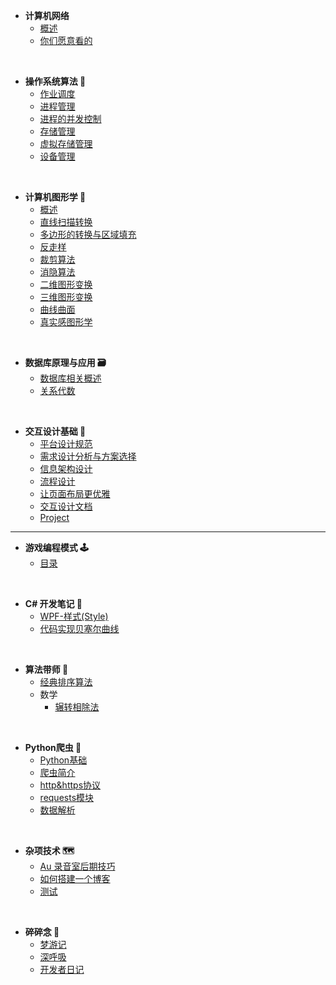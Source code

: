 - **计算机网络**
  - [概述](/zh-cn/network/1.概述.md)
  - [你们愿意看的](/zh-cn/network/你们更愿意看的.md)

<br/>

- **操作系统算法 💾**
  - [作业调度](/zh-cn/OS/1.作业调度.md)
  - [进程管理](/zh-cn/OS/2.进程管理.md)
  - [进程的并发控制](/zh-cn/OS/3.进程的并发控制.md)
  - [存储管理](/zh-cn/OS/4.存储管理.md)
  - [虚拟存储管理](/zh-cn/OS/5.虚拟存储管理.md)
  - [设备管理](/zh-cn/OS/6.设备管理.md)

<br/>

- **计算机图形学 🔗**
  - [概述](/zh-cn/graphics/1.README.md)
  - [直线扫描转换](/zh-cn/graphics/2.直线扫描转换.md)
  - [多边形的转换与区域填充](/zh-cn/graphics/3.多边形的扫描转换与区域填充.md)
  - [反走样](/zh-cn/graphics/4.反走样.md)
  - [裁剪算法](/zh-cn/graphics/5.裁剪算法.md)
  - [消隐算法](/zh-cn/graphics/6.消隐算法.md)
  - [二维图形变换](/zh-cn/graphics/7.二维图形变换.md)
  - [三维图形变换](/zh-cn/graphics/8.三维图形变换.md)
  - [曲线曲面](/zh-cn/graphics/9.曲线曲面.md)
  - [真实感图形学](/zh-cn/graphics/10.真实感图形学.md)

<br/>

- **数据库原理与应用 🗃**
  - [数据库相关概述](/zh-cn/dataBase/1.README.md)
  - [关系代数](/zh-cn/dataBase/4.关系代数.md)

<br/>

- **交互设计基础 🧨**
  - [平台设计规范](/zh-cn/interactionDesign/1.平台设计规范.md)
  - [需求设计分析与方案选择](/zh-cn/interactionDesign/2.需求设计分析与方案选择.md)
  - [信息架构设计](/zh-cn/interactionDesign/3.信息架构.md)
  - [流程设计](/zh-cn/interactionDesign/4.流程设计.md)
  - [让页面布局更优雅](/zh-cn/interactionDesign/5.让页面布局更优雅.md)
  - [交互设计文档](/zh-cn/interactionDesign/6.交互设计文档.md)
  - [Project](/zh-cn/interactionDesign/为美团App设计社区拼单功能.md)

------

- **游戏编程模式 🕹**
  - [目录](/zh-cn/gameProgrammingPatterns/README.md)

<br/>

- **C# 开发笔记 👴**
  - [WPF-样式(Style)](/zh-cn/CSharp/WPF_Style.md)
  - [代码实现贝塞尔曲线](/zh-cn/CSharp/Besier.md)

<br/>

- **算法带师 🔑**
  - [经典排序算法](/zh-cn/Algorithm/Sequence.md)
  - 数学
    - [辗转相除法](/zh-cn/Algorithm/math/辗转相除法)

<br/>

- **Python爬虫 🐾**
  - [Python基础](/zh-cn/pythonBot/0.Python.md)
  - [爬虫简介](/zh-cn/pythonBot/1.README.md) 
  - [http&https协议](/zh-cn/pythonBot/2.http&https协议.md)
  - [requests模块](/zh-cn/pythonBot/3.request.md)
  - [数据解析](/zh-cn/pythonBot/4.数据解析.md)

<br/>

- **杂项技术 🗺**
  - [Au 录音室后期技巧](/zh-cn/tech/audition.md)
  - [如何搭建一个博客](/zh-cn/tech/如何搭建一个博客.md)
  - [测试](/zh-cn/tech/test.md)

<br/>

- **碎碎念 🤣**
  - [梦游记](/zh-cn/chat/梦游记.md)
  - [深呼吸](/zh-cn/chat/深呼吸.md)
  - [开发者日记](/zh-cn/chat/开发者日记.md)

<br/>